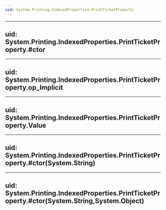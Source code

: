 ```yaml
---
uid: System.Printing.IndexedProperties.PrintTicketProperty
---
```


---
uid: System.Printing.IndexedProperties.PrintTicketProperty.#ctor
---

---
uid: System.Printing.IndexedProperties.PrintTicketProperty.op_Implicit
---

---
uid: System.Printing.IndexedProperties.PrintTicketProperty.Value
---

---
uid: System.Printing.IndexedProperties.PrintTicketProperty.#ctor(System.String)
---

---
uid: System.Printing.IndexedProperties.PrintTicketProperty.#ctor(System.String,System.Object)
---

